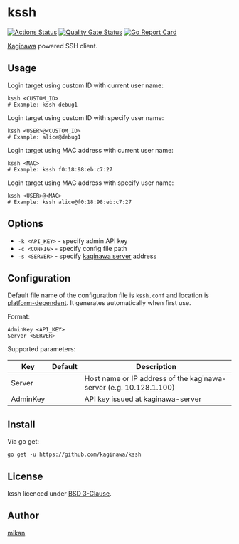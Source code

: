 kssh
====

[![Actions Status](https://github.com/kaginawa/kssh/workflows/Go/badge.svg)](https://github.com/kaginawa/kssh/actions)
[![Quality Gate Status](https://sonarcloud.io/api/project_badges/measure?project=kaginawa_kssh&metric=alert_status)](https://sonarcloud.io/dashboard?id=kaginawa_kssh)
[![Go Report Card](https://goreportcard.com/badge/github.com/kaginawa/kssh)](https://goreportcard.com/report/github.com/kaginawa/kssh)

[Kaginawa](https://github.com/kaginawa/kaginawa) powered SSH client.

## Usage

Login target using custom ID with current user name:

```
kssh <CUSTOM_ID>
# Example: kssh debug1
```

Login target using custom ID with specify user name:

```
kssh <USER>@<CUSTOM_ID>
# Example: alice@debug1
```

Login target using MAC address with current user name:

```
kssh <MAC>
# Example: kssh f0:18:98:eb:c7:27
```

Login target using MAC address with specify user name:

```
kssh <USER>@<MAC>
# Example: kssh alice@f0:18:98:eb:c7:27
```

## Options

- `-k <API_KEY>` - specify admin API key
- `-c <CONFIG>` - specify config file path
- `-s <SERVER>` - specify [kaginawa server](https://github.com/kaginawa/kaginawa-server) address

## Configuration

Default file name of the configuration file is `kssh.conf` and location is [platform-dependent](https://golang.org/pkg/os/#UserConfigDir).
It generates automatically when first use.

Format:

```
AdminKey <API_KEY>
Server <SERVER>
```

Supported parameters:

| Key             | Default | Description |
| --------------- | ------- | ----------- |
| Server          |         | Host name or IP address of the kaginawa-server (e.g. 10.128.1.100) |
| AdminKey        |         | API key issued at kaginawa-server |

## Install

Via go get:

```
go get -u https://github.com/kaginawa/kssh
```

## License

kssh licenced under [BSD 3-Clause](LICENSE).

## Author

[mikan](https://github.com/mikan)
